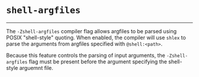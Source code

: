 # `shell-argfiles`

--------------------

The `-Zshell-argfiles` compiler flag allows argfiles to be parsed using POSIX
"shell-style" quoting. When enabled, the compiler will use `shlex` to parse the
arguments from argfiles specified with `@shell:<path>`.

Because this feature controls the parsing of input arguments, the
`-Zshell-argfiles` flag must be present before the argument specifying the
shell-style arguemnt file.
